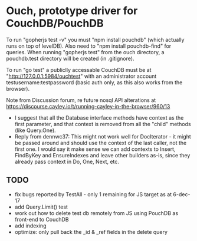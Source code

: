 # Ouch, prototype driver for CouchDB/PouchDB

To run "gopherjs test -v" you must "npm install pouchdb" (which actually runs on top of levelDB). 
Also need to "npm install pouchdb-find" for queries.
When running "gopherjs test" from the ouch directory, a pouchdb.test directory will be created (in .gitignore).


To run "go test" a publiclly accessable CouchDB must be at "http://127.0.0.1:5984/ouchtest" with an administrator account testusername:testpassword (basic auth only, as this also works from the browser).

Note from Discussion forum, re future nosql API alterations at https://discourse.cayley.io/t/running-cayley-in-the-browser/960/13

* I suggest that all the Database interface methods have context as the first parameter, and that context is removed from all the "child" methods (like Query.One).
* Reply from dennwc37: This might not work well for DocIterator - it might be passed around and should use the context of the last caller, not the first one. I would say it make sense we can add contexts to Insert, FindByKey and EnsureIndexes and leave other builders as-is, since they already pass context in Do, One, Next, etc.

## TODO

* fix bugs reported by TestAll - only 1 remaining for JS target as at 6-dec-17
* add Query.Limit() test
* work out how to delete test db remotely from JS using PouchDB as front-end to CouchDB
* add indexing
* optimize: only pull back the _id & _ref fields in the delete query
	